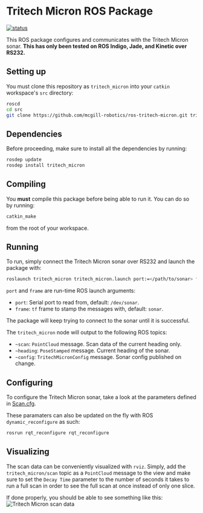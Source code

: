 # Tritech Micron ROS Package

[status]: https://dev.mcgillrobotics.com/buildStatus/icon?job=ros-tritech-micron/master
[url]: https://dev.mcgillrobotics.com/job/ros-tritech-micron/job/master
[![status]][url]

This ROS package configures and communicates with the Tritech Micron sonar.
**This has only been tested on ROS Indigo, Jade, and Kinetic over RS232.**

## Setting up

You must clone this repository as `tritech_micron` into your `catkin`
workspace's `src` directory:

```bash
roscd
cd src
git clone https://github.com/mcgill-robotics/ros-tritech-micron.git tritech_micron
```

## Dependencies

Before proceeding, make sure to install all the dependencies by running:

```bash
rosdep update
rosdep install tritech_micron
```

## Compiling

You **must** compile this package before being able to run it. You can do so
by running:

```bash
catkin_make
```

from the root of your workspace.

## Running

To run, simply connect the Tritech Micron sonar over RS232 and launch the
package with:

```bash
roslaunch tritech_micron tritech_micron.launch port:=</path/to/sonar> frame:=<frame_id>
```

`port` and `frame` are run-time ROS launch arguments:

-   `port`: Serial port to read from, default: `/dev/sonar`.
-   `frame`: `tf` frame to stamp the messages with, default: `sonar`.

The package will keep trying to connect to the sonar until it is successful.

The `tritech_micron` node will output to the following ROS topics:

-   `~scan`: `PointCloud` message. Scan data of the current heading only.
-   `~heading`: `PoseStamped` message. Current heading of the sonar.
-   `~config`: `TritechMicronConfig` message. Sonar config published on change.

## Configuring

To configure the Tritech Micron sonar, take a look at the parameters defined
in [Scan.cfg](cfg/Scan.cfg).

These paramaters can also be updated on the fly with ROS `dynamic_reconfigure`
as such:

```bash
rosrun rqt_reconfigure rqt_reconfigure
```

## Visualizing

The scan data can be conveniently visualized with `rviz`.
Simply, add the `tritech_micron/scan` topic as a `PointCloud` message to the
view and make sure to set the `Decay Time` parameter to the number of seconds
it takes to run a full scan in order to see the full scan at once instead of
only one slice.

If done properly, you should be able to see something like this:
![Tritech Micron scan data](https://cloud.githubusercontent.com/assets/723610/10464518/1f73efda-71b8-11e5-8654-8dc300471692.png)
